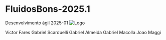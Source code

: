 # FluidosBons-2025.1
 Desenvolvimento ágil 2025-01
![Logo](https://www.utfpr.edu.br/campus/cornelioprocopio/extensao/atividades-extensao/BonsFluidosKatiaRomeroFelizardo.png/@@images/image/preview)

 Victor Fares 
 Gabriel Scarduelli
 Gabriel Almeida
 Gabriel Macolla
 Joao Maggi

 
